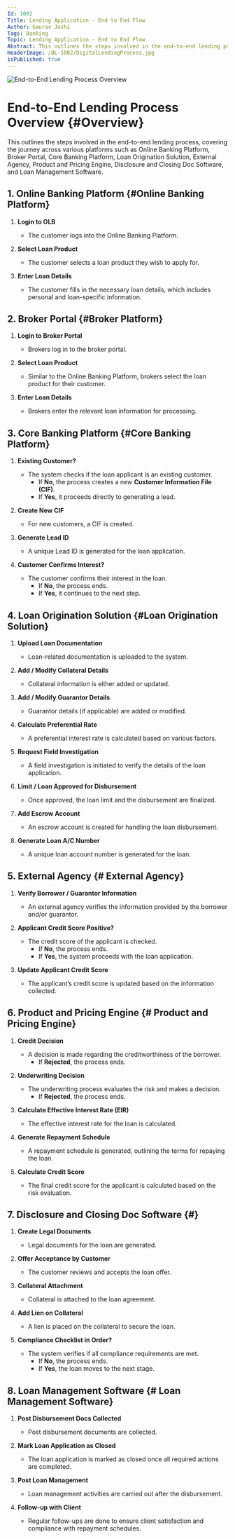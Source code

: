```yaml
---
Id: 1002
Title: Lending Application - End to End Flow
Author: Gaurav Joshi
Tags: Banking
Topic: Lending Application - End to End Flow
Abstract: This outlines the steps involved in the end-to-end lending process, covering the journey across various platforms such as Online Banking Platform, Broker Portal, Core Banking Platform, Loan Origination Solution, External Agency, Product and Pricing Engine, Disclosure and Closing Doc Software, and Loan Management Software.
HeaderImage: /BL-1002/DigitalLendingProcess.jpg
isPublished: true
---
```




![End-to-End Lending Process Overview](/BL-1002/LendingFlowEndtoEnd.png)

# End-to-End Lending Process Overview {#Overview}

This outlines the steps involved in the end-to-end lending process, covering the journey across various platforms such as Online Banking Platform, Broker Portal, Core Banking Platform, Loan Origination Solution, External Agency, Product and Pricing Engine, Disclosure and Closing Doc Software, and Loan Management Software.

## 1. Online Banking Platform {#Online Banking Platform}

1. **Login to OLB**
   - The customer logs into the Online Banking Platform.

2. **Select Loan Product**
   - The customer selects a loan product they wish to apply for.

3. **Enter Loan Details**
   - The customer fills in the necessary loan details, which includes personal and loan-specific information.

## 2. Broker Portal {#Broker Platform}

1. **Login to Broker Portal**
   - Brokers log in to the broker portal.

2. **Select Loan Product**
   - Similar to the Online Banking Platform, brokers select the loan product for their customer.

3. **Enter Loan Details**
   - Brokers enter the relevant loan information for processing.

## 3. Core Banking Platform {#Core Banking Platform}

1. **Existing Customer?**
   - The system checks if the loan applicant is an existing customer.
     - If **No**, the process creates a new **Customer Information File (CIF)**.
     - If **Yes**, it proceeds directly to generating a lead.

2. **Create New CIF**
   - For new customers, a CIF is created.

3. **Generate Lead ID**
   - A unique Lead ID is generated for the loan application.

4. **Customer Confirms Interest?**
   - The customer confirms their interest in the loan.
     - If **No**, the process ends.
     - If **Yes**, it continues to the next step.

## 4. Loan Origination Solution {#Loan Origination Solution}

1. **Upload Loan Documentation**
   - Loan-related documentation is uploaded to the system.

2. **Add / Modify Collateral Details**
   - Collateral information is either added or updated.

3. **Add / Modify Guarantor Details**
   - Guarantor details (if applicable) are added or modified.

4. **Calculate Preferential Rate**
   - A preferential interest rate is calculated based on various factors.

5. **Request Field Investigation**
   - A field investigation is initiated to verify the details of the loan application.

6. **Limit / Loan Approved for Disbursement**
   - Once approved, the loan limit and the disbursement are finalized.

7. **Add Escrow Account**
   - An escrow account is created for handling the loan disbursement.

8. **Generate Loan A/C Number**
   - A unique loan account number is generated for the loan.

## 5. External Agency {# External Agency} 

1. **Verify Borrower / Guarantor Information**
   - An external agency verifies the information provided by the borrower and/or guarantor.

2. **Applicant Credit Score Positive?**
   - The credit score of the applicant is checked.
     - If **No**, the process ends.
     - If **Yes**, the system proceeds with the loan application.

3. **Update Applicant Credit Score**
   - The applicant’s credit score is updated based on the information collected.

## 6. Product and Pricing Engine {# Product and Pricing Engine} 

1. **Credit Decision**
   - A decision is made regarding the creditworthiness of the borrower.
     - If **Rejected**, the process ends.

2. **Underwriting Decision**
   - The underwriting process evaluates the risk and makes a decision.
     - If **Rejected**, the process ends.

3. **Calculate Effective Interest Rate (EIR)**
   - The effective interest rate for the loan is calculated.

4. **Generate Repayment Schedule**
   - A repayment schedule is generated, outlining the terms for repaying the loan.

5. **Calculate Credit Score**
   - The final credit score for the applicant is calculated based on the risk evaluation.

## 7. Disclosure and Closing Doc Software {#} 

1. **Create Legal Documents**
   - Legal documents for the loan are generated.

2. **Offer Acceptance by Customer**
   - The customer reviews and accepts the loan offer.

3. **Collateral Attachment**
   - Collateral is attached to the loan agreement.

4. **Add Lien on Collateral**
   - A lien is placed on the collateral to secure the loan.

5. **Compliance Checklist in Order?**
   - The system verifies if all compliance requirements are met.
     - If **No**, the process ends.
     - If **Yes**, the loan moves to the next stage.

## 8. Loan Management Software {# Loan Management Software} 

1. **Post Disbursement Docs Collected**
   - Post disbursement documents are collected.

2. **Mark Loan Application as Closed**
   - The loan application is marked as closed once all required actions are completed.

3. **Post Loan Management**
   - Loan management activities are carried out after the disbursement.

4. **Follow-up with Client**
   - Regular follow-ups are done to ensure client satisfaction and compliance with repayment schedules.

